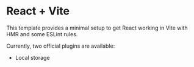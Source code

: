 # React + Vite

This template provides a minimal setup to get React working in Vite with HMR and some ESLint rules.

Currently, two official plugins are available:

- Local storage

